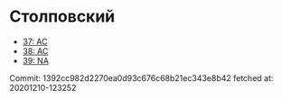 # Столповский
- [37: AC](37.md)
- [38: AC](38.md)
- [39: NA](39.md)

Commit: 1392cc982d2270ea0d93c676c68b21ec343e8b42
 fetched at: 20201210-123252
